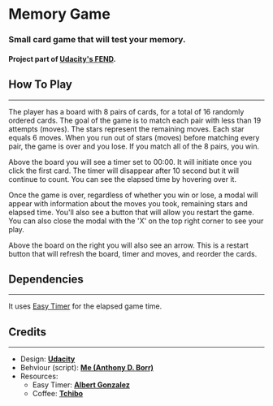 # Memory Game

### Small card game that will test your memory. 
#### Project part of [Udacity's FEND](https://eu.udacity.com/course/front-end-web-developer-nanodegree--nd001). 

## How To Play  
---

The player has a board with 8 pairs of cards, for a total of 16 randomly ordered cards. The goal of the game is to match each pair with less than 19 attempts (moves). The stars represent the remaining moves. Each star equals 6 moves. When you run out of stars (moves) before matching every pair, the game is over and you lose. If you match all of the 8 pairs, you win. 

Above the board you will see a timer set to 00:00. It will initiate once you click the first card. The timer will disappear after 10 second but it will continue to count. You can see the elapsed time by hovering over it. 

Once the game is over, regardless of whether you win or lose, a modal will appear with information about the moves you took, remaining stars and elapsed time. You'll also see a button that will allow you restart the game. You can also close the modal with the 'X' on the top right corner to see your play.

Above the board on the right you will also see an arrow. This is a restart button that will refresh the board, timer and moves, and reorder the cards.      

## Dependencies 
---

It uses [Easy Timer](https://albert-gonzalez.github.io/easytimer.js/) for the elapsed game time. 

## Credits
---

* Design: [**Udacity**](https://eu.udacity.com/)
* Behviour (script): [**Me (Anthony D. Borr)**](http://todiros.github.io/adb/)
* Resources: 
    * Easy Timer: [**Albert Gonzalez**](https://github.com/albert-gonzalez/easytimer.js) 
    * Coffee: [**Tchibo**](https://www.tchibo-coffee.co.uk/)
